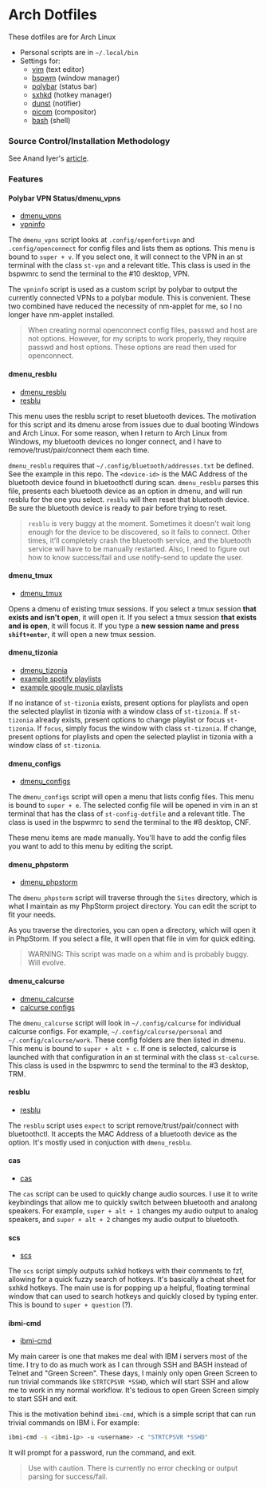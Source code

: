 # Arch Dotfiles

These dotfiles are for Arch Linux

- Personal scripts are in `~/.local/bin`
- Settings for:
  - [vim](https://github.com/jbh/dotfiles/blob/master/.vimrc) (text editor)
  - [bspwm](https://github.com/jbh/dotfiles/blob/master/.config/bspwm/bspwmrc) (window manager)
  - [polybar](https://github.com/jbh/dotfiles/blob/master/.config/polybar/config) (status bar)
  - [sxhkd](https://github.com/jbh/dotfiles/blob/master/.config/sxhkd/sxhkdrc) (hotkey manager)
  - [dunst](https://github.com/jbh/dotfiles/blob/master/.config/dunst/dunstrc) (notifier)
  - [picom](https://github.com/jbh/dotfiles/blob/master/.config/picom/picom.conf) (compositor)
  - [bash](https://github.com/jbh/dotfiles/blob/master/.bashrc) (shell)

### Source Control/Installation Methodology

See Anand Iyer's
[article](https://www.anand-iyer.com/blog/2018/a-simpler-way-to-manage-your-dotfiles.html).

### Features

#### Polybar VPN Status/dmenu_vpns

- [dmenu_vpns](https://github.com/jbh/dotfiles/blob/master/.local/bin/dmenu_vpns)
- [vpninfo](https://github.com/jbh/dotfiles/blob/master/.local/bin/vpninfo)

The `dmenu_vpns` script looks at `.config/openfortivpn` and
`.config/openconnect` for config files and lists them as options.
This menu is bound to `super + v`. If you select one, it will
connect to the VPN in an st terminal with the class `st-vpn` and
a relevant title. This class is used in the bspwmrc to send the
terminal to the #10 desktop, VPN.

The `vpninfo` script is used as a custom script by polybar to output
the currently connected VPNs to a polybar module. This is convenient.
These two combined have reduced the necessity of nm-applet for me, so
I no longer have nm-applet installed.

> When creating normal openconnect config files, passwd and host
are not options. However, for my scripts to work properly, they
require passwd and host options. These options are read then
used for openconnect.

#### dmenu_resblu

- [dmenu_resblu](https://github.com/jbh/dotfiles/blob/master/.local/bin/dmenu_resblu)
- [resblu](https://github.com/jbh/dotfiles#resblu)

This menu uses the resblu script to reset bluetooth devices. The
motivation for this script and its dmenu arose from issues due
to dual booting Windows and Arch Linux. For some reason, when I
return to Arch Linux from Windows, my bluetooth devices no longer
connect, and I have to remove/trust/pair/connect them each time.

`dmenu_resblu` requires that `~/.config/bluetooth/addresses.txt`
be defined. See the example in this repo. The `<device-id>`
is the MAC Address of the bluetooth device found in bluetoothctl
during scan. `dmenu_resblu` parses this file, presents each
bluetooth device as an option in dmenu, and will run resblu
for the one you select. `resblu` will then reset that bluetooth
device. Be sure the bluetooth device is ready to pair before
trying to reset.

> `resblu` is very buggy at the moment. Sometimes it doesn't wait
long enough for the device to be discovered, so it fails to connect.
Other times, it'll completely crash the bluetooth service, and
the bluetooth service will have to be manually restarted. Also,
I need to figure out how to know success/fail and use notify-send
to update the user.

#### dmenu_tmux

- [dmenu_tmux](https://github.com/jbh/dotfiles/blob/master/.local/bin/dmenu_tmux)

Opens a dmenu of existing tmux sessions. If you select a tmux
session **that exists and isn't open**, it will open it. If you
select a tmux session **that exists and is open**, it will focus
it. If you type a **new session name and press `shift+enter`**,
it will open a new tmux session.

#### dmenu_tizonia

- [dmenu_tizonia](https://github.com/jbh/dotfiles/blob/master/.local/bin/dmenu_tizonia)
- [example spotify playlists](https://github.com/jbh/dotfiles/blob/master/.config/tizonia/spotify.txt.example)
- [example google music playlists](https://github.com/jbh/dotfiles/blob/master/.config/tizonia/gmusic.txt.example)


If no instance of `st-tizonia` exists, present options for playlists
and open the selected playlist in tizonia with a window class of
`st-tizonia`. If `st-tizonia` already exists, present options to change
playlist or focus `st-tizonia`. If `focus`, simply focus the window
with class `st-tizonia`. If change, present options for playlists
and open the selected playlist in tizonia with a window class of
`st-tizonia`. 

#### dmenu_configs

- [dmenu_configs](https://github.com/jbh/dotfiles/blob/master/.local/bin/dmenu_configs)

The `dmenu_configs` script will open a menu that lists config files.
This menu is bound to `super + e`. The selected config file will be
opened in vim in an st terminal that has the class of
`st-config-dotfile` and a relevant title. The class is used in the
bspwmrc to send the terminal to the #8 desktop, CNF.

These menu items are made manually. You'll have to add the config
files you want to add to this menu by editing the script.

#### dmenu_phpstorm

- [dmenu_phpstorm](https://github.com/jbh/dotfiles/blob/master/.local/bin/dmenu_phpstorm)

The `dmenu_phpstorm` script will traverse through the `Sites`
directory, which is what I maintain as my PhpStorm project
directory. You can edit the script to fit your needs.

As you traverse the directories, you can open a directory, which
will open it in PhpStorm. If you select a file, it will open that
file in vim for quick editing.

> WARNING: This script was made on a whim and is probably buggy.
Will evolve.

#### dmenu_calcurse

- [dmenu_calcurse](https://github.com/jbh/dotfiles/blob/master/.local/bin/dmenu_calcurse)
- [calcurse configs](https://github.com/jbh/dotfiles/tree/master/.config/calcurse)

The `dmenu_calcurse` script will look in `~/.config/calcurse`
for individual calcurse configs. For example,
`~/.config/calcurse/personal` and `~/.config/calcurse/work`.
These config folders are then listed in dmenu.
This menu is bound to `super + alt + c`. If one is selected,
calcurse is launched with that configuration in an st terminal
with the class `st-calcurse`. This class is used in the bspwmrc
to send the terminal to the #3 desktop, TRM.

#### resblu

- [resblu](https://github.com/jbh/dotfiles/blob/master/.local/bin/resblu)

The `resblu` script uses `expect` to script remove/trust/pair/connect
with bluetoothctl. It accepts the MAC Address of a bluetooth device
as the option. It's mostly used in conjuction with `dmenu_resblu`.

#### cas

- [cas](https://github.com/jbh/dotfiles/blob/master/.local/bin/cas)

The `cas` script can be used to quickly change audio sources.
I use it to write keybindings that allow me to quickly switch
between bluetooth and analong speakers. For example,
`super + alt + 1` changes my audio output to analog speakers,
and `super + alt + 2` changes my audio output to bluetooth.

#### scs

- [scs](https://github.com/jbh/dotfiles/blob/master/.local/bin/scs)

The `scs` script simply outputs sxhkd hotkeys with their
comments to fzf, allowing for a quick fuzzy search of hotkeys.
It's basically a cheat sheet for sxhkd hotkeys. The main use
is for popping up a helpful, floating terminal window that can
used to search hotkeys and quickly closed by typing enter. This
is bound to `super + question` (?).

#### ibmi-cmd

- [ibmi-cmd](https://github.com/jbh/dotfiles/blob/master/.local/bin/ibmi-cmd)

My main career is one that makes me deal with IBM i servers most of the time.
I try to do as much work as I can through SSH and BASH instead of Telnet and
"Green Screen". These days, I mainly only open Green Screen to run trivial commands
like `STRTCPSVR *SSHD`, which will start SSH and allow me to work in my normal
workflow. It's tedious to open Green Screen simply to start SSH and exit.

This is the motivation behind `ibmi-cmd`, which is a simple script that can
run trivial commands on IBM i. For example:

```bash
ibmi-cmd -s <ibmi-ip> -u <username> -c "STRTCPSVR *SSHD"
```

It will prompt for a password, run the command, and exit.

> Use with caution. There is currently no error checking or output parsing
for success/fail.

